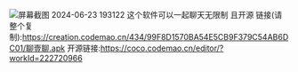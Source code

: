 ![屏幕截图 2024-06-23 193122](https://github.com/sjx2blog/sjx2blog.github.io/assets/148983988/e0b7c2ba-5ed7-4faa-a72e-d05a1c5a6442)
这个软件可以一起聊天无限制
且开源
链接(请整个复制):https://creation.codemao.cn/434/99F8D1570BA54E5CB9F379C54AB6DC01/聊壹聊.apk
开源链接:https://coco.codemao.cn/editor/?workId=222720966
